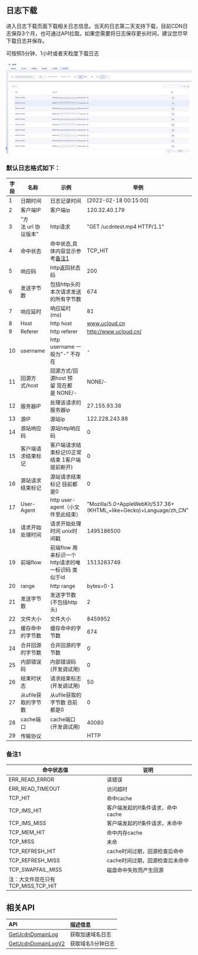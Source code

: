 ## 日志下载

进入日志下载页面下载相关日志信息。当天的日志第二天支持下载，目前CDN日志保存3个月，也可通过API拉取。如果您需要将日志保存更长时间，建议您尽早下载日志并保存。

可按照5分钟、1小时或者天粒度下载日志

![日志下载](/images/2022-UCDN日志下载.png)

### 默认日志格式如下：

|	字段	|	名称	|	示例	|	举例	|
|------|------|------|------|
|	1	|	日期时间	|	日志记录时间	|	[2022-02-18 00:15:00]|
|	2	|	客户端IP	|	客户端ip	|	120.32.40.179	|
|	3	|	"方法 url 协议版本"	|	http请求	|	"GET /ucdntest.mp4 HTTP/1.1"	|
|	4	|	命中状态	|	命中状态,具体内容显示参考[备注1](../ucdn/guide/LOG.md#备注1)	|	TCP_HIT	|
|	5	|	响应码	|	http返回状态码	|	200	|
|	6	|	发送字节数	|	包括http头的本次请求发送的所有字节数	|	674	|
|	7	|	响应延时	|	响应延时(ms)	|	81	|
|	8	|	Host	|	http host	|	www.ucloud.cn	|
|	9	|	Referer	|	http referer	|	http://www.ucloud.cn/	|
|	10	|	username	|	http username 一般为"-" 不存在	|	-	|
|	11	|	回源方式/host	|	回源方式/回源host 预留 现在都是 NONE/-	|	NONE/-	|
|	12	|	服务器IP	|	处理该请求的服务器ip	|	27.155.93.38	|
|	13	|	源IP	|	源站ip	|	122.228.243.88	|
|	14	|	源站响应码	|	源站http响应码	|	0	|
|	15	|	客户端请求结束标记	|	客户端请求结束标记(0正常结束 1客户端提前断开)	|	0	|
|	16	|	源站请求结束标记	|	源站请求结束标记 目前都是0	|	0	|
|	17	|	User-Agent	|	http user-agent（小文件至此结束）	|	"Mozilla/5.0+AppleWebKit/537.36+(KHTML,+like+Gecko)+Language/zh_CN"	|
|	18	|	请求开始处理时间	|	请求开始处理时间 unix时间戳	|	1495186500	|
|	19	|	前端flow	|	前端flow 用来标识一个http请求的唯一标识码 类似于id	|	1513283749	|
|	20	|	range	|	http range	|	bytes=0-1	|
|	21	|	发送字节数	|	发送字节数(不包括http头)	|	2	|
|	22	|	文件大小	|	文件大小	|	8459952	|
|	23	|	缓存命中的字节数	|	缓存命中的字节数	|	674	|
|	24	|	合并回源的字节数	|	合并回源的字节数	|	0	|
|	25	|	内部错误码	|	内部错误码(开发调试用)	|	0	|
|	26	|	结束时状态	|	请求结束标志(开发调试用)	|	50	|
|	27	|	从ufile获取的字节数	|	从ufile获取的字节数 目前都是0	|	0	|
|	28	|	cache端口	|	cache端口(开发调试用)	|	40080	|
|	29	|	传输协议	|		|	HTTP	|

### 备注1

|	命中状态值	|	说明	|
|-------|------|
|	ERR_READ_ERROR	|	读错误	|
|	ERR_READ_TIMEOUT	|	访问超时	|
|	TCP_HIT	|	命中cache	|
|	TCP_IMS_HIT	|	客户端发起的If条件请求，命中cache	|
|	TCP_IMS_MISS	|	客户端发起的If条件请求，未命中	|
|	TCP_MEM_HIT	|	命中内存cache	|
|	TCP_MISS	|	未命	|
|	TCP_REFRESH_HIT	|	cache时间过期，回源检查后命中	|
|	TCP_REFRESH_MISS	|	cache时间过期，回源检查后未命中	|
|	TCP_SWAPFAIL_MISS	|	磁盘命中失败而产生回源	|
|	注：大文件现在只有TCP_MISS,TCP_HIT			|

## 相关API
| API | 描述信息 |
|:---|:---|
|[GetUcdnDomainLog](api/ucdn-api/get_ucdn_domain_log)|获取加速域名日志|
|[GetUcdnDomainLogV2](api/ucdn-api/get_ucdn_domain_log_v2)|获取域名5分钟日志|

